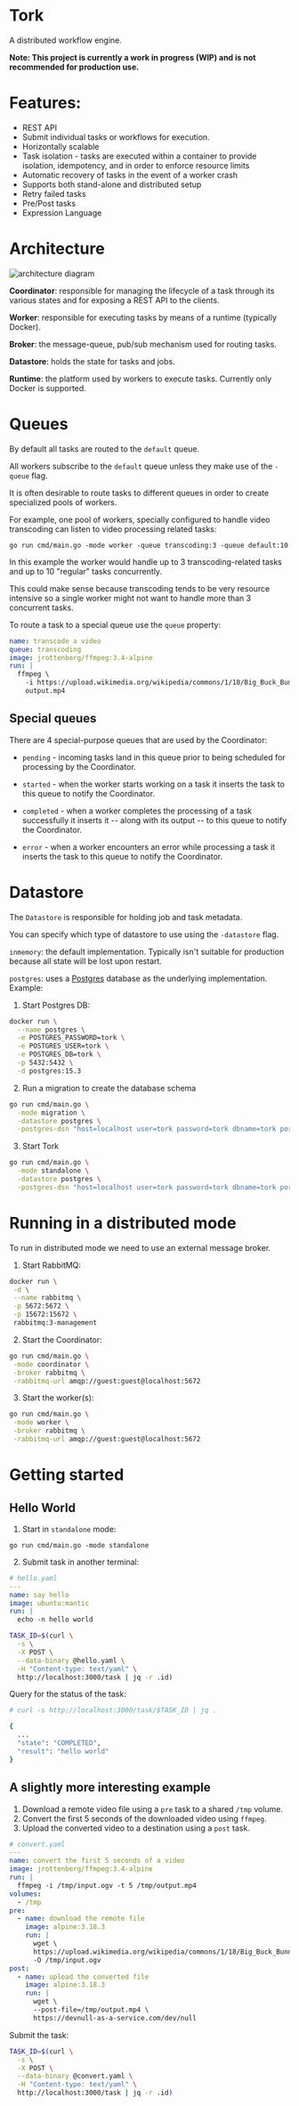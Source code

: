 # Tork

A distributed workflow engine.

**Note: This project is currently a work in progress (WIP) and is not recommended for production use.**

# Features:

- REST API
- Submit individual tasks or workflows for execution.
- Horizontally scalable
- Task isolation - tasks are executed within a container to provide isolation, idempotency, and in order to enforce resource limits
- Automatic recovery of tasks in the event of a worker crash
- Supports both stand-alone and distributed setup
- Retry failed tasks
- Pre/Post tasks
- Expression Language

# Architecture

![architecture diagram](arch.png)

**Coordinator**: responsible for managing the lifecycle of a task through its various states and for exposing a REST API to the clients.

**Worker**: responsible for executing tasks by means of a runtime (typically Docker).

**Broker**: the message-queue, pub/sub mechanism used for routing tasks.

**Datastore**: holds the state for tasks and jobs.

**Runtime**: the platform used by workers to execute tasks. Currently only Docker is supported.

# Queues

By default all tasks are routed to the `default` queue.

All workers subscribe to the `default` queue unless they make use of the `-queue` flag.

It is often desirable to route tasks to different queues in order to create specialized pools of workers.

For example, one pool of workers, specially configured to handle video transcoding can listen to video processing related tasks:

```
go run cmd/main.go -mode worker -queue transcoding:3 -queue default:10
```

In this example the worker would handle up to 3 transcoding-related tasks and up to 10 "regular" tasks concurrently.

This could make sense because transcoding tends to be very resource intensive so a single worker might not want to handle more than 3 concurrent tasks.

To route a task to a special queue use the `queue` property:

```yaml
name: transcode a video
queue: transcoding
image: jrottenberg/ffmpeg:3.4-alpine
run: |
  ffmpeg \
    -i https://upload.wikimedia.org/wikipedia/commons/1/18/Big_Buck_Bunny_Trailer_1080p.ogv \
    output.mp4
```

## Special queues

There are 4 special-purpose queues that are used by the Coordinator:

- `pending` - incoming tasks land in this queue prior to being scheduled for processing by the Coordinator.

- `started` - when the worker starts working on a task it inserts the task to this queue to notify the Coordinator.

- `completed` - when a worker completes the processing of a task successfully it inserts it -- along with its output -- to this queue to notify the Coordinator.

- `error` - when a worker encounters an error while processing a task it inserts the task to this queue to notify the Coordinator.

# Datastore

The `Datastore` is responsible for holding job and task metadata.

You can specify which type of datastore to use using the `-datastore` flag.

`inmemory`: the default implementation. Typically isn't suitable for production because all state will be lost upon restart.

`postgres`: uses a [Postgres](https://www.postgresql.org) database as the underlying implementation. Example:

1. Start Postgres DB:

```bash
docker run \
  --name postgres \
  -e POSTGRES_PASSWORD=tork \
  -e POSTGRES_USER=tork \
  -e POSTGRES_DB=tork \
  -p 5432:5432 \
  -d postgres:15.3
```

2. Run a migration to create the database schema

```bash
go run cmd/main.go \
  -mode migration \
  -datastore postgres \
  -postgres-dsn "host=localhost user=tork password=tork dbname=tork port=5432 sslmode=disable"
```

3. Start Tork

```bash
go run cmd/main.go \
  -mode standalone \
  -datastore postgres \
  -postgres-dsn "host=localhost user=tork password=tork dbname=tork port=5432 sslmode=disable"
```

# Running in a distributed mode

To run in distributed mode we need to use an external message broker.

1. Start RabbitMQ:

```bash
docker run \
 -d \
 --name rabbitmq \
 -p 5672:5672 \
 -p 15672:15672 \
 rabbitmq:3-management

```

2. Start the Coordinator:

```bash
go run cmd/main.go \
 -mode coordinator \
 -broker rabbitmq \
 -rabbitmq-url amqp://guest:guest@localhost:5672

```

3. Start the worker(s):

```bash
go run cmd/main.go \
 -mode worker \
 -broker rabbitmq \
 -rabbitmq-url amqp://guest:guest@localhost:5672

```

# Getting started

## Hello World

1. Start in `standalone` mode:

```
go run cmd/main.go -mode standalone
```

2. Submit task in another terminal:

```yaml
# hello.yaml
---
name: say hello
image: ubuntu:mantic
run: |
  echo -n hello world
```

```bash
TASK_ID=$(curl \
  -s \
  -X POST \
  --data-binary @hello.yaml \
  -H "Content-type: text/yaml" \
  http://localhost:3000/task | jq -r .id)
```

Query for the status of the task:

```bash
# curl -s http://localhost:3000/task/$TASK_ID | jq .

{
  ...
  "state": "COMPLETED",
  "result": "hello world"
}
```

## A slightly more interesting example

1. Download a remote video file using a `pre` task to a shared `/tmp` volume.
2. Convert the first 5 seconds of the downloaded video using `ffmpeg`.
3. Upload the converted video to a destination using a `post` task.

```yaml
# convert.yaml
---
name: convert the first 5 seconds of a video
image: jrottenberg/ffmpeg:3.4-alpine
run: |
  ffmpeg -i /tmp/input.ogv -t 5 /tmp/output.mp4
volumes:
  - /tmp
pre:
  - name: download the remote file
    image: alpine:3.18.3
    run: |
      wget \
      https://upload.wikimedia.org/wikipedia/commons/1/18/Big_Buck_Bunny_Trailer_1080p.ogv \
      -O /tmp/input.ogv
post:
  - name: upload the converted file
    image: alpine:3.18.3
    run: |
      wget \
      --post-file=/tmp/output.mp4 \
      https://devnull-as-a-service.com/dev/null
```

Submit the task:

```bash
TASK_ID=$(curl \
  -s \
  -X POST \
  --data-binary @convert.yaml \
  -H "Content-type: text/yaml" \
  http://localhost:3000/task | jq -r .id)
```
